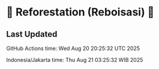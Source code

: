 
# 🌳 Reforestation (Reboisasi) 🌲

## Last Updated

GitHub Actions time: Wed Aug 20 20:25:32 UTC 2025

Indonesia/Jakarta time: Thu Aug 21 03:25:32 WIB 2025
